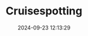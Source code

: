 ---
layout: post
title: 'Cruisespotting'
date: '2024-09-23 12:13:29'
last_modified_at: '2024-09-23 12:13:29'
category: "Marina di Ravenna"
tags:
  - Italy
  - Marina di Ravenna
  - sea
description: "A couple seated on a bench in front of a cruise ship docked on the other side of the canal"
featImage: '20160506_marina-2730.webp'
featImageAlt: 'A couple seated on a bench overlooking a cruise ship docked on the other side of the canal'
featImageWidth: '959'
featImageHeight: '1440'
shotOn: '2016-05-06'
coffeeTable: false
---